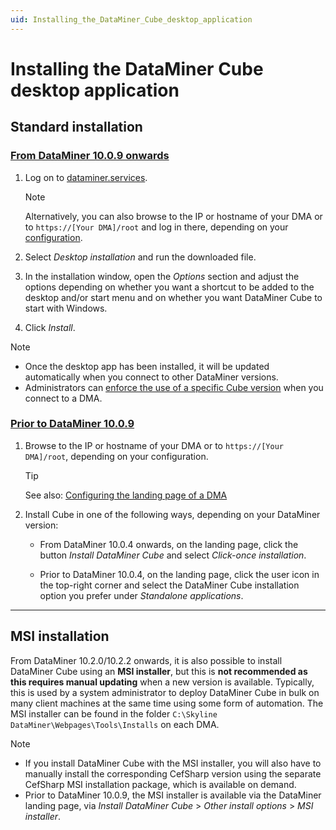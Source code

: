 ```yaml
---
uid: Installing_the_DataMiner_Cube_desktop_application
---
```


# Installing the DataMiner Cube desktop application

## Standard installation

### [From DataMiner 10.0.9 onwards](#tab/tabid-1)

1. Log on to [dataminer.services](xref:Logging_on_to_the_DataMiner_Cloud_Platform).

   > [!NOTE]
   > Alternatively, you can also browse to the IP or hostname of your DMA or to `https://[Your DMA]/root` and log in there, depending on your [configuration](xref:Configuring_the_landing_page).

1. Select *Desktop installation* and run the downloaded file.

1. In the installation window, open the *Options* section and adjust the options depending on whether you want a shortcut to be added to the desktop and/or start menu and on whether you want DataMiner Cube to start with Windows.

1. Click *Install*.

> [!NOTE]
>
> - Once the desktop app has been installed, it will be updated automatically when you connect to other DataMiner versions.
> - Administrators can [enforce the use of a specific Cube version](xref:DMA_configuration_related_to_client_applications#managing-client-versions) when you connect to a DMA.

### [Prior to DataMiner 10.0.9](#tab/tabid-2)

1. Browse to the IP or hostname of your DMA or to `https://[Your DMA]/root`, depending on your configuration.

   > [!TIP]
   > See also: [Configuring the landing page of a DMA](xref:Configuring_the_landing_page)

1. Install Cube in one of the following ways, depending on your DataMiner version:

   - From DataMiner 10.0.4 onwards, on the landing page, click the button *Install DataMiner Cube* and select *Click-once installation*.

   - Prior to DataMiner 10.0.4, on the landing page, click the user icon in the top-right corner and select the DataMiner Cube installation option you prefer under *Standalone applications*.

***

## MSI installation

From DataMiner 10.2.0/10.2.2 onwards, it is also possible to install DataMiner Cube using an **MSI installer**, but this is **not recommended as this requires manual updating** when a new version is available. Typically, this is used by a system administrator to deploy DataMiner Cube in bulk on many client machines at the same time using some form of automation. The MSI installer can be found in the folder `C:\Skyline DataMiner\Webpages\Tools\Installs` on each DMA.

> [!NOTE]
>
> - If you install DataMiner Cube with the MSI installer, you will also have to manually install the corresponding CefSharp version using the separate CefSharp MSI installation package, which is available on demand.
> - Prior to DataMiner 10.0.9, the MSI installer is available via the DataMiner landing page, via *Install DataMiner Cube* > *Other install options* > *MSI installer*.
